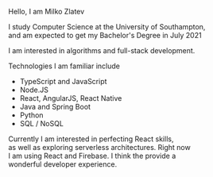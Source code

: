 Hello, I am Milko Zlatev  
  
I study Computer Science at the University of Southampton,  
and am expected to get my Bachelor's Degree in July 2021  
  
 I am interested in algorithms and full-stack development.
 
 Technologies I am familiar include
 - TypeScript and JavaScript
 - Node.JS
 - React, AngularJS, React Native
- Java and Spring Boot
 - Python
 - SQL / NoSQL

Currently I am interested in perfecting React skills,  
as well as exploring serverless architectures. Right now  
I am using React and Firebase. I think the provide a  
wonderful developer experience.
